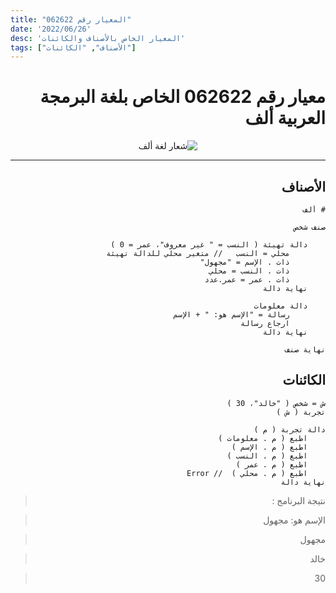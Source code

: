 ```yaml
---
title: "المعيار رقم 062622"
date: '2022/06/26'
desc: 'المعيار الخاص بالأصناف والكائنات'
tags: ["الأصناف", "الكائنات"]
---
```


<div dir="rtl">

# معيار رقم 062622 الخاص بلغة البرمجة العربية ألف

<center>
<img alt="شعار لغة ألف" src="https://avatars.githubusercontent.com/alifcommunity" />
</center>

---

## الأصناف

    # ألف
    
    صنف شخص 
         
        دالة تهيئة ( النسب = " غير معروف"، عمر = 0 )
            محلي = النسب   // متغير محلي للدالة تهيئة 
            ذات . الإسم = "مجهول" 
            ذات . النسب = محلي
            ذات . عمر = عمر.عدد 
        نهاية دالة 
     
        دالة معلومات 
            رسالة = "الإسم هو: " + الإسم 
            ارجاع رسالة 
        نهاية دالة 
     
    نهاية صنف

## الكائنات

    ش = شخص ( "خالد"، 30 ) 
    تجربة ( ش ) 
 
    دالة تجربة ( م ) 
        اطبع ( م . معلومات ) 
        اطبع ( م . الإسم ) 
        اطبع ( م . النسب ) 
        اطبع ( م . عمر ) 
        اطبع ( م . محلي )  // Error
    نهاية دالة 

> نتيجة البرنامج :
  
> الإسم هو: مجهول

> مجهول

> خالد


> 30



</div>
